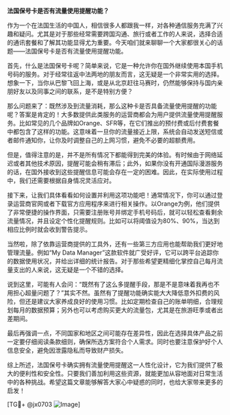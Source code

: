 **法国保号卡是否有流量使用提醒功能？**

作为一个在法国生活的中国人，相信很多人都跟我一样，对各种通信服务充满了兴趣和疑问。尤其是对于那些经常需要跨国沟通、旅行或者工作的人来说，选择合适的通讯套餐和了解其功能显得尤为重要。今天咱们就来聊聊一个大家都很关心的话题——法国保号卡是否有流量使用提醒功能。

首先，什么是法国保号卡呢？简单来说，它是一种允许你在国外继续使用本国手机号码的服务。对于经常往返中法两地的朋友而言，这无疑是一个非常实用的选择。想象一下，当你从巴黎飞回上海，或是从北京赶往马赛时，仍然能够保持与国内亲朋好友以及同事之间的联系，是不是特别方便？

那么问题来了：既然涉及到流量消耗，那么这种卡是否具备流量使用提醒的功能呢？答案是肯定的！大多数提供此类服务的运营商都会为用户提供流量使用提醒服务。比如常见的几个品牌如Orange、SFR等，在它们推出的预付费或后付费套餐中都包含了这样的功能。这意味着一旦你的流量接近上限，系统会自动发送短信或者邮件通知你，让你及时调整自己的上网习惯，避免不必要的超额费用。

但是，值得注意的是，并不是所有情况下都能得到完美的体验。有时候由于网络延迟或者其他技术原因，提醒可能会稍有滞后；此外，如果你没有开通国际漫游服务的话，在国外接收到这些提醒信息可能会存在一定的困难。因此，在实际使用过程中，我们还需要根据自身情况灵活应对。

接下来，让我们具体看看如何设置并利用这项功能吧！通常情况下，你可以通过登录运营商官网或者下载官方应用程序来进行相关操作。以Orange为例，他们提供了非常便捷的操作界面，只需要注册账号并绑定手机号码后，就可以轻松查看剩余流量情况，并且设定个性化提醒规则。比如可以将阈值设为80%、90%，当达到相应比例时就会收到警告提示。

当然啦，除了依靠运营商提供的工具外，还有一些第三方应用也能帮助我们更好地管理流量。例如“My Data Manager”这款软件就广受好评，它可以跨平台追踪你的数据使用状况，并给出详细的统计报告。对于那些希望更精细化掌控自己每月流量支出的人来说，这无疑是一个不错的选择。

说到这里，可能有人会问：“既然有了这么多提醒手段，那是不是意味着我再也不用担心超量问题了？”其实不然。虽然有了提醒功能确实能大大降低意外扣费的风险，但还是建议大家养成良好的使用习惯。比如定期检查自己的账单明细，合理规划每月的数据预算；另外也可以考虑购买更大的流量包，尤其是在旅游旺季或者出差期间。

最后再强调一点，不同国家和地区之间可能存在差异性，因此在选择具体产品之前一定要仔细阅读条款细则，确保所选方案符合个人需求。同时也要注意保护好个人信息安全，避免因泄露隐私而导致财产损失。

综上所述，法国保号卡确实拥有流量使用提醒这一人性化设计，它为我们提供了极大的便利性和安全性。只要我们善加利用这些资源，就能更加从容地面对日常生活中的各种挑战。希望这篇文章能够解答大家心中疑惑的同时，也给大家带来更多的启发！

[TG💪+ @jx0703 ![Image](https://github.com/user-attachments/assets/dbca1d08-cadb-493c-b0ec-ad6f7a83f270)]